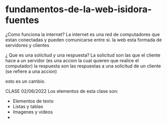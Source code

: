 # fundamentos-de-la-web-isidora-fuentes

¿Como funciona la internet?
La internet es una red de computadores que estan conectadas y pueden comunicarse entre si.
la web esta formada de servidores y clientes 

¿ Que es una solicitud y una respuesta?
La solicitud son las que el cliente hace a un servidor (es una accion la cual quieren que realice el computador)
la respuesta son las respuestas a una solicitud de un cliente (se refiere a una accion)


esto es un cambio.

CLASE 02/06/2022
Los elementos de esta clase son:
- Elementos de texto
- Listas y tablas
- Imagenes y videos 
-